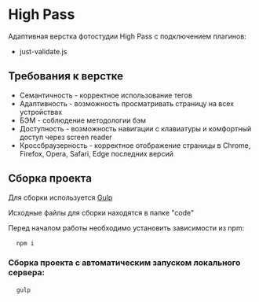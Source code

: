 # High Pass
Адаптивная верстка фотостудии High Pass с подключением плагинов:
<ul>
<li>just-validate.js</li>
</ul>
<h2>Требования к верстке</h2>
<ul>
  <li>Семантичность - корректное использование тегов</li>
  <li>Адаптивность - возможность просматривать страницу на всех устройствах</li>
  <li>БЭМ - соблюдение методологии бэм</li>
  <li>Доступность - возможность навигации с клавиатуры и комфортный доступ через screen reader</li>
  <li>Кроссбраузерность - корректное отображение страницы в Chrome, Firefox, Opera, Safari, Edge последних версий</li>
</ul>

## Сборка проекта
Для сборки используется [Gulp](https://github.com/gulpjs/gulp)
<p>Исходные файлы для сборки находятся в папке "code"</p>
<p>Перед началом работы необходимо установить зависимости из npm:</p>
<pre>
  <code>npm i</code>
</pre>
<h3>Сборка проекта с автоматическим запуском локального сервера: </h3>
<pre>
  <code>gulp</code>
</pre>

